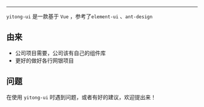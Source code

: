 
----

`yitong-ui` 是一款基于 `Vue` ，参考了```element-ui``` 、`ant-design`

## 由来

- 公司项目需要，公司该有自己的组件库
- 更好的做好各行网银项目 


## 问题

在使用 `yitong-ui` 时遇到问题，或者有好的建议，欢迎提出来！
